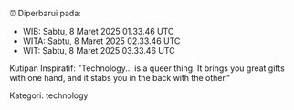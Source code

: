 ⏰ Diperbarui pada:
- WIB: Sabtu, 8 Maret 2025 01.33.46 UTC
- WITA: Sabtu, 8 Maret 2025 02.33.46 UTC
- WIT: Sabtu, 8 Maret 2025 03.33.46 UTC

Kutipan Inspiratif:
"Technology... is a queer thing. It brings you great gifts with one hand, and it stabs you in the back with the other."


Kategori: technology

